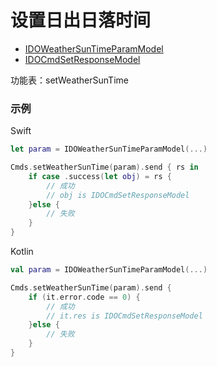 # 设置日出日落时间
* [IDOWeatherSunTimeParamModel](../model/IDOWeatherSunTimeParamModel.md)
* [IDOCmdSetResponseModel](../model/IDOCmdSetResponseModel.md)

功能表：setWeatherSunTime

### 示例

Swift
```swift
let param = IDOWeatherSunTimeParamModel(...)

Cmds.setWeatherSunTime(param).send { rs in
    if case .success(let obj) = rs {
        // 成功
        // obj is IDOCmdSetResponseModel
    }else {
        // 失败
    }
}
```

Kotlin
```kotlin
val param = IDOWeatherSunTimeParamModel(...)

Cmds.setWeatherSunTime(param).send {
    if (it.error.code == 0) {
        // 成功
        // it.res is IDOCmdSetResponseModel
    }else {
        // 失败
    }
}
```
